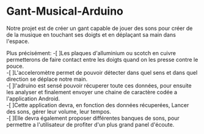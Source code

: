 # Gant-Musical-Arduino
Notre projet est de créer un gant capable de jouer des sons pour créer de de la musique en touchant ses doigts et en déplaçant sa main dans l'espace.

Plus précisément:
  -[ ]Les plaques d'alluminium ou scotch en cuivre permetterons de faire contact entre les doigts quand on les presse contre le pouce.  
  -[ ]L'acceleromètre permet de pouvoir détecter dans quel sens et dans quel direction se déplace notre main.  
  -[ ]l'adruino est sensé pouvoir récuperer toute ces données, pour ensuite les analyser et finalement envoyer une chaine de caractère codée a l'application Android.  
  -[ ]Cette application devra, en fonction des données récuperées, Lancer des sons, gérer leur volume, leur tempos.  
  -[ ]Elle devra également proposer différentes banques de sons, pour permettre a l'utilisateur de profiter d'un plus grand panel d'écoute.

